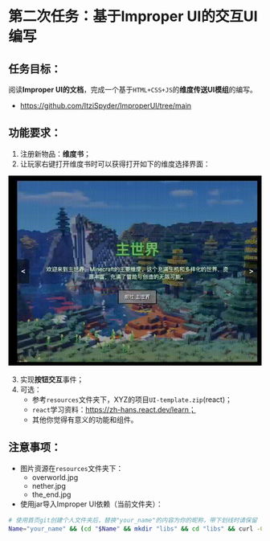 # 第二次任务：基于Improper UI的交互UI编写

## 任务目标：
阅读**Improper UI的文档**，完成一个基于`HTML+CSS+JS`的**维度传送UI模组**的编写。
- https://github.com/ItziSpyder/ImproperUI/tree/main

## 功能要求：
1. 注册新物品：**维度书**；
2. 让玩家右键打开维度书时可以获得打开如下的维度选择界面：

![demo](./resources/demo.gif)

3. 实现**按钮交互**事件；
4. 可选：
    - 参考`resources`文件夹下，XYZ的项目`UI-template.zip`(react)；
    - `react`学习资料：https://zh-hans.react.dev/learn；
	- 其他你觉得有意义的功能和组件。

## 注意事项：
- 图片资源在`resources`文件夹下：
    - overworld.jpg
    - nether.jpg
    - the_end.jpg
- 使用jar导入Improper UI依赖（当前文件夹）：
``` bash
# 使用首页git创建个人文件夹后，替换"your_name"的内容为你的昵称，带下划线时请保留
Name="your_name" && (cd "$Name" && mkdir "libs" && cd "libs" && curl -O https://github.com/ItziSpyder/ImproperUI/releases/download/v0.0.6-BETA/ImproperUI-1-20-0.0.6-BETA.jar)
```
